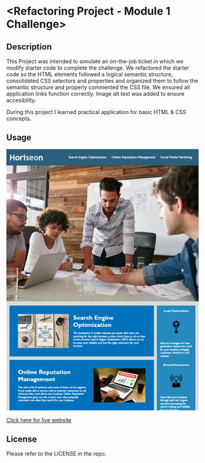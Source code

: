 # <Refactoring Project - Module 1 Challenge>

## Description

This Project was intended to simulate an on-the-job ticket in which we modify starter code to complete the challenge. We refactored the starter code so the HTML elements followed a logical semantic structure, consolidated CSS selectors and properties and organized them to follow the semantic structure and properly commented the CSS file. We ensured all application links function correctly. Image alt text was added to ensure accesibility.

During this project I learned practical application for basic HTML & CSS concepts.


## Usage

![alt text](/assets/images/Screenshot%202023-03-19%20190910.png)

[Click here for live website](https://jjsdunc88.github.io/refactoring-project/#online-reputation-management)


## License

Please refer to the LICENSE in the repo.